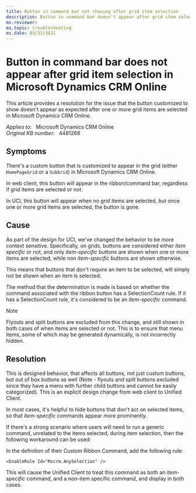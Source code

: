 ```yaml
---
title: Button in command bar not showing after grid item selection
description: Button in command bar doesn't appear after grid item selection in Microsoft Dynamics CRM Online.
ms.reviewer: 
ms.topic: troubleshooting
ms.date: 03/31/2021
---
```

# Button in command bar does not appear after grid item selection in Microsoft Dynamics CRM Online

This article provides a resolution for the issue that the button customized to show doesn't appear as expected after one or more grid items are selected in Microsoft Dynamics CRM Online.

_Applies to:_ &nbsp; Microsoft Dynamics CRM Online  
_Original KB number:_ &nbsp; 4481268

## Symptoms

There's a custom button that is customized to appear in the grid (either `HomePageGrid` or a `SubGrid`) in Microsoft Dynamics CRM Online.

In web client, this button will appear in the ribbon/command bar, regardless if grid items are selected or not.

In UCI, this button will appear when no grid items are selected, but once one or more grid items are selected, the button is gone.

## Cause

As part of the design for UCI, we've changed the behavior to be more context sensitive. Specifically, on grids, buttons are considered either *item specific* or not, and only *item-specific* buttons are shown when one or more items are selected, while non *item-specific* buttons are shown otherwise.

This means that buttons that don't require an item to be selected, will simply not be shown when an item is selected.  

The method that the determination is made is based on whether the command associated with the ribbon button has a SelectionCount rule. If it has a SelectionCount rule, it's considered to be an *item-specific* command.

> [!NOTE]
> Flyouts and split buttons are excluded from this change, and still shown in both cases of when items are selected or not. This is to ensure that menu items, some of which may be generated dynamically, is not incorrectly hidden.

## Resolution

This is designed behavior, that affects all buttons, not just custom buttons, but out of box buttons as well (Note - flyouts and split buttons excluded since they have a menu with further child buttons and cannot be easily categorized). This is an explicit design change from web client to Unified Client.

In most cases, it's helpful to hide buttons that don't act on selected items, so that *item-specific* commands appear more prominently.

If there's a strong scenario where users will need to run a generic command, unrelated to the items selected, during item selection, then the following workaround can be used:

In the definition of their Custom Ribbon Command, add the following rule:

```console
<EnableRule Id="Mscrm.AnySelection" />
```

This will cause the Unified Client to treat this command as both an *item-specific* command, and a non-item specific command, and display in both cases.
